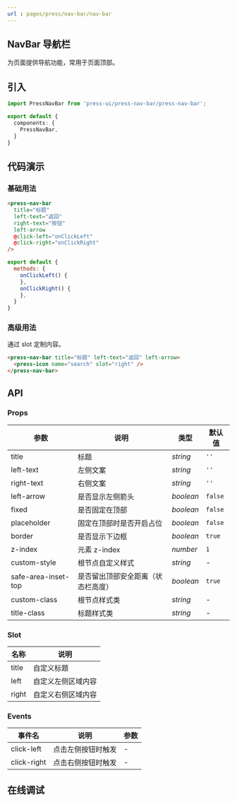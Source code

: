 ```yaml
---
url : pages/press/nav-bar/nav-bar
---
```


## NavBar 导航栏

为页面提供导航功能，常用于页面顶部。

## 引入

```ts
import PressNavBar from 'press-ui/press-nav-bar/press-nav-bar';

export default {
  components: {
    PressNavBar,
  }
}
```

## 代码演示

### 基础用法

```html
<press-nav-bar
  title="标题"
  left-text="返回"
  right-text="按钮"
  left-arrow
  @click-left="onClickLeft"
  @click-right="onClickRight"
/>
```

```js
export default {
  methods: {
    onClickLeft() {
    },
    onClickRight() {
    },
  }
}
```

### 高级用法

通过 slot 定制内容。

```html
<press-nav-bar title="标题" left-text="返回" left-arrow>
  <press-icon name="search" slot="right" />
</press-nav-bar>
```

## API

### Props

| 参数                | 说明                               | 类型      | 默认值  |
| ------------------- | ---------------------------------- | --------- | ------- |
| title               | 标题                               | _string_  | `''`    |
| left-text           | 左侧文案                           | _string_  | `''`    |
| right-text          | 右侧文案                           | _string_  | `''`    |
| left-arrow          | 是否显示左侧箭头                   | _boolean_ | `false` |
| fixed               | 是否固定在顶部                     | _boolean_ | `false` |
| placeholder         | 固定在顶部时是否开启占位           | _boolean_ | `false` |
| border              | 是否显示下边框                     | _boolean_ | `true`  |
| z-index             | 元素 z-index                       | _number_  | `1`     |
| custom-style        | 根节点自定义样式                   | _string_  | -       |
| safe-area-inset-top | 是否留出顶部安全距离（状态栏高度） | _boolean_ | `true`  |
| custom-class        | 根节点样式类                       | _string_  | -       |
| title-class         | 标题样式类                         | _string_  | -       |

### Slot

| 名称  | 说明               |
| ----- | ------------------ |
| title | 自定义标题         |
| left  | 自定义左侧区域内容 |
| right | 自定义右侧区域内容 |

### Events

| 事件名      | 说明               | 参数 |
| ----------- | ------------------ | ---- |
| click-left  | 点击左侧按钮时触发 | -    |
| click-right | 点击右侧按钮时触发 | -    |


## 在线调试

<debug-online />